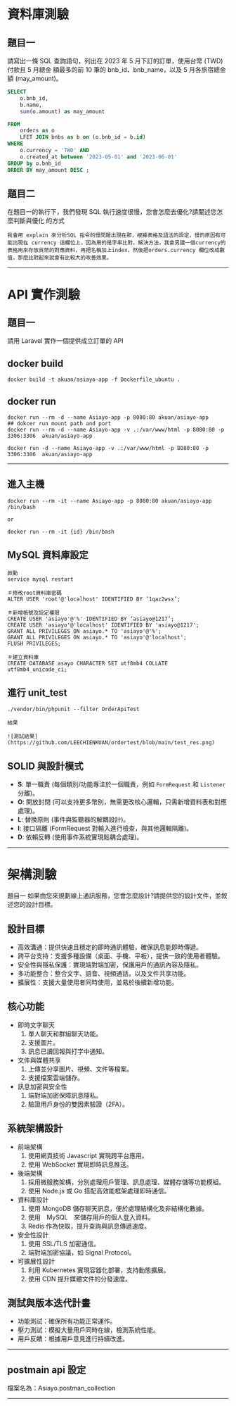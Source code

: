 # 資料庫測驗

## 題目一
請寫出一條 SQL 查詢語句，列出在 2023 年 5 月下訂的訂單，使用台幣 (TWD) 付款且 5 月總金 額最多的前 10 筆的 bnb_id、bnb_name，以及 5 月各旅宿總金額 (may_amount)。

```SQL
SELECT 
    o.bnb_id, 
    b.name,
    sum(o.amount) as may_amount

FROM 
    orders as o 
    LFET JOIN bnbs as b on (o.bnb_id = b.id)
WHERE
    o.currency = 'TWD' AND 
    o.created_at between '2023-05-01' and '2023-06-01'
GROUP by o.bnb_id 
ORDER BY may_amount DESC ;

```

## 題目二 
在題目一的執行下，我們發現 SQL 執行速度很慢，您會怎麼去優化?請闡述您怎麼判斷與優化 的方式

```shell 
我會用 explain 來分析SQL 指令的慢問題出現在那，根據表格及語法的設定，慢的原因有可能出現在 currency 這欄位上，因為用的是字串比對，解決方法，我會另建一個currency的表格用來存放貨幣的對應資料，再把名稱加上index，然後把orders.currency 欄位改成數值，那麼比對起來就會有比較大的改善效果。
```

---

# API 實作測驗 

## 題目一 
請用 Laravel 實作一個提供成立訂單的 API

## docker build 

```shell
docker build -t akuan/asiayo-app -f Dockerfile_ubuntu .
```

## docker run 
```shell
docker run --rm -d --name Asiayo-app -p 8080:80 akuan/asiayo-app
## dokcer run mount path and port 
docker run --rm -d --name Asiayo-app -v .:/var/www/html -p 8080:80 -p 3306:3306  akuan/asiayo-app

docker run -d --name Asiayo-app -v .:/var/www/html -p 8080:80 -p 3306:3306  akuan/asiayo-app

```

---

## 進入主機

```shell
docker run --rm -it --name Asiayo-app -p 8080:80 akuan/asiayo-app /bin/bash 

or 

docker run --rm -it {id} /bin/bash 
```

## MySQL 資料庫設定
``` shell
啟動
service mysql restart

＃修改root資料庫密碼
ALTER USER 'root'@'localhost' IDENTIFIED BY ‘1qaz2wsx’;

＃新增帳號及設定權限
CREATE USER 'asiayo'@'%' IDENTIFIED BY ‘asiayo@1217’;
CREATE USER 'asiayo'@'localhost' IDENTIFIED BY 'asiayo@1217';
GRANT ALL PRIVILEGES ON asiayo.* TO 'asiayo'@'%';
GRANT ALL PRIVILEGES ON asiayo.* TO 'asiayo'@'localhost';
FLUSH PRIVILEGES;

＃建立資料庫
CREATE DATABASE asayo CHARACTER SET utf8mb4 COLLATE utf8mb4_unicode_ci;

``` 

## 進行 unit_test
```shell 
./vendor/bin/phpunit --filter OrderApiTest

結果

![測試結果](https://github.com/LEECHIENKUAN/ordertest/blob/main/test_res.png)

```

## SOLID 與設計模式

- **S**: 單一職責 (每個類別/功能專注於一個職責，例如 `FormRequest` 和 `Listener` 分離)。
- **O**: 開放封閉 (可以支持更多幣別，無需更改核心邏輯，只需新增資料表和對應處理)。
- **L**: 替換原則 (事件與監聽器的解耦設計)。
- **I**: 接口隔離 (FormRequest 對輸入進行檢查，與其他邏輯隔離)。
- **D**: 依賴反轉 (使用事件系統實現鬆耦合處理)。

---

# 架構測驗

題目一 如果由您來規劃線上通訊服務，您會怎麼設計?請提供您的設計文件，並敘述您的設計目標。

## 設計目標

- 高效溝通：提供快速且穩定的即時通訊體驗，確保訊息能即時傳遞。
- 跨平台支持：支援多種設備（桌面、手機、平板），提供一致的使用者體驗。
- 安全性與隱私保護：實現端對端加密，保護用戶的通訊內容及隱私。
- 多功能整合：整合文字、語音、視頻通話，以及文件共享功能。
- 擴展性：支援大量使用者同時使用，並易於後續新增功能。

## 核心功能

- 即時文字聊天
    1. 單人聊天和群組聊天功能。
    2. 支援圖片。
    3. 訊息已讀回報與打字中通知。
- 文件與媒體共享
    1. 上傳並分享圖片、視頻、文件等檔案。
    2. 支援檔案雲端儲存。
- 訊息加密與安全性
    1. 端對端加密保障訊息隱私。
    2. 驗證用戶身份的雙因素驗證（2FA）。

## 系統架構設計

- 前端架構
    1. 使用網頁技術 Javascript 實現跨平台應用。
    2. 使用 WebSocket 實現即時訊息推送。
- 後端架構
    1. 採用微服務架構，分別處理用戶管理、訊息處理、媒體存儲等功能模組。
    2. 使用 Node.js 或 Go 搭配高效能框架處理即時通信。
- 資料庫設計
    1. 使用 MongoDB 儲存聊天訊息，便於處理結構化及非結構化數據。
    2. 使用　MySQL　來儲存用戶的個人登入資料。
    3. Redis 作為快取，提升查詢與訊息傳遞速度。
- 安全性設計
    1. 使用 SSL/TLS 加密通信。
    2. 端對端加密協議，如 Signal Protocol。
- 可擴展性設計
    1. 利用 Kubernetes 實現容器化部署，支持動態擴展。
    2. 使用 CDN 提升媒體文件的分發速度。

## 測試與版本迭代計畫

- 功能測試：確保所有功能正常運作。
- 壓力測試：模擬大量用戶同時在線，檢測系統性能。
- 用戶反饋：根據用戶意見進行持續改進。

---

## postmain api 設定

檔案名為：Asiayo.postman_collection

---
